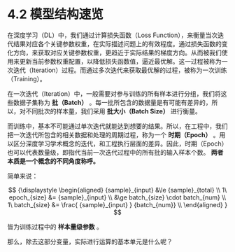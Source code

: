 
# 4.2 模型结构速览

在深度学习（DL）中，我们通过计算损失函数（Loss Function），来衡量当次迭代结果对应各个关键参数权重，在实际描述问题上的有效程度。通过损失函数的变化方向，来获取对应关键参数权重，更趋近于实际结果的梯度方向。从而被我们使用来更新当前参数权重配置，以降低损失函数值，逼近最优解。这一过程被称为一次迭代（Iteration）过程。而通过多次迭代来获取最优解的过程，被称为一次训练（Training）。

在一次迭代（Iteration）中，一般需要对参与训练的所有样本进行分组，我们将这些数据子集称为 **批（Batch）** 。每一批所包含的数据量是有可能有差异的，所以，对不同批次的样本量，我们采用 **批大小（Batch Size）** 进行衡量。

而训练中，基本不可能通过单次迭代就能达到想要的结果。所以，在工程中，我们把一次迭代所包含的相关数据和处理的周期过程，称为一个 **时期（Epoch）** 。用以区分深度学习学术概念的迭代，和工程执行层面的差异。因此，时期（Epoch）也可以代表数量级，即指代当前一次迭代过程中的所有批的输入样本个数。 **两者本质是一个概念的不同角度称呼。**

简单来说：

$$
{\displaystyle 
 \begin{aligned}
   {sample}_{input} &\le {sample}_{total} \\
   1\ epoch_{size} &= {sample}_{input} \\
                    &\ge batch_{size} \cdot batch_{num} \\
   1\ batch_{size} &= \frac{ {sample}_{input} } {batch_{num}} \\
 \end{aligned}
}
$$

皆为训练过程中的 **样本量级参数** 。

那么，除去这部分变量，实际进行运算的基本单元是什么呢？


[ref]: References_4.md